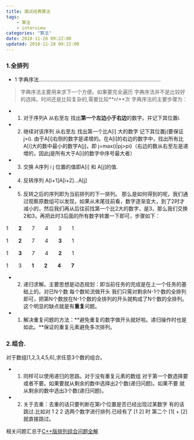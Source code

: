 ```yaml
---
title: 面试经典算法
tags: 
	- 算法
	- interview
categories: "算法"
date: 2018-11-28 09:22:00
updated: 2018-11-28 09:22:00
---
```



### 1.全排列
- 1 字典序法...................................................................................
> 字典序法主要用来求下一个方便。如果要完全遍历 字典序法并不是比较好的选择。时间还是比较复杂的,需要比较**n!**次
字典序法的主要步骤为：
 - 1. 对于序列A 从右至左 找出**第一个左边小于右边**的数字。并记下其位置i.
 - 2. 继续对该序列 从右至左 找出第一个比A[i] 大的数字 记下其位置j(要保证j>i). 由于A[i]右侧的数字是递增的。在A[i]的右边的数字中，找出所有比A[i]大的数中最小的数字A[j]，即 j=max{i|pj>pi}（右边的数从右至左是递增的，因此j是所有大于A[i]的数字中序号最大者）
 - 3. 交换 A序列 i j 位置的值即A[i] 和 A[j]的值.
 - 4. 反转序列 A[i+1]A[i+2]...A[j]
 - 5. 反转之后的序列即为当前排列的下一排列。
那么是如何得到的呢，我们通过观察原数组可以发现，如果从末尾往前看，数字逐渐变大，到了2时才减小的，然后我们再从后往前找第一个比2大的数字，是3，那么我们交换2和3，再把此时3后面的所有数字转置一下即可，步骤如下：

1　　**2**　　7　　4　　3　　1

1　　**2**　　7　　4　　**3**　　1

1　　**3**　　7　　4　　**2**　　1

1　　3　　**1**　　**2**　　**4**　　**7**

- 2. 递归求解。主要思想是动态规划：即当前任务的完成是在上一个任务的基础上的。对已N个数 每个数轮流做开头 我们只需对剩余N-1个数的全排列即可，把第N个数放在N-1个数的全排列的开头就构成了N个数的全排列。这个明显的缺点就是有**重复**问题。
 - 1. 解决重复问题的方法：**避免重复的数字做开头就好啦。递归操作时也是如此。**保证的重复元素避免多次排列。


 ### 2.组合.
对于数组[1,2,3,4,5,6],求任意3个数的组合。
 - 1. 同样可以使用递归的思路。对于没有重复元素的数组 对于第一个数选择要或者不要。如果要就从剩余的数中选择出2个数(递归问题)。如果不要 就从剩余的数中选出3个数(递归问题)。
 - 2. 关于去重：去重的话只要判断在第i个位置是否已经出现过某数字 有的话 跳过.比如对 1 2 2 选两个数字进行排列.已经有了 [1 2] 时 第二个 [1] + [2]就直接跳过。

 相关问题汇总于[C++版排列组合问题全解](http://www.cnblogs.com/TenosDoIt/p/3695472.html)








